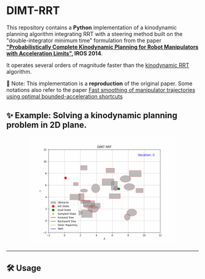 # DIMT-RRT
This repository contains a **Python** implementation of a kinodynamic planning algorithm integrating RRT with a steering method built on the "double-integrator minimum time" formulation from the paper **["Probabilistically Complete Kinodynamic Planning for Robot Manipulators with Acceleration Limits"](https://ieeexplore.ieee.org/document/6943083), IROS 2014**.

It operates several orders of magnitude faster than the [kinodynamic RRT](https://ieeexplore.ieee.org/document/770022) algorithm.

📌 Note: This implementation is a **reproduction** of the original paper. Some notations also refer to the paper [Fast smoothing of manipulator trajectories using optimal bounded-acceleration shortcuts](https://ieeexplore.ieee.org/document/5509683)

## ✨ Example: Solving a kinodynamic planning problem in 2D plane.

<div align=center>
  <img src="dimt_rrt.gif" width="75%"/>
</div>

---

## 🛠 Usage

